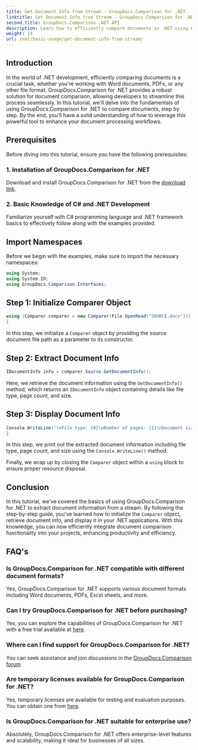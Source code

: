 ```yaml
---
title: Get Document Info from Stream - GroupDocs.Comparison for .NET
linktitle: Get Document Info from Stream - GroupDocs.Comparison for .NET
second_title: GroupDocs.Comparison .NET API
description: Learn how to efficiently compare documents in .NET using GroupDocs.Comparison, enhancing your document processing workflows seamlessly.
weight: 14
url: /net/basic-usage/get-document-info-from-stream/
---
```

## Introduction
In the world of .NET development, efficiently comparing documents is a crucial task, whether you're working with Word documents, PDFs, or any other file format. GroupDocs.Comparison for .NET provides a robust solution for document comparison, allowing developers to streamline this process seamlessly. In this tutorial, we'll delve into the fundamentals of using GroupDocs.Comparison for .NET to compare documents, step by step. By the end, you'll have a solid understanding of how to leverage this powerful tool to enhance your document processing workflows.
## Prerequisites
Before diving into this tutorial, ensure you have the following prerequisites:
### 1. Installation of GroupDocs.Comparison for .NET
Download and install GroupDocs.Comparison for .NET from the [download link](https://releases.groupdocs.com/comparison/net/).
### 2. Basic Knowledge of C# and .NET Development
Familiarize yourself with C# programming language and .NET framework basics to effectively follow along with the examples provided.

## Import Namespaces
Before we begin with the examples, make sure to import the necessary namespaces:
```csharp
using System;
using System.IO;
using GroupDocs.Comparison.Interfaces;
```

## Step 1: Initialize Comparer Object
```csharp
using (Comparer comparer = new Comparer(File.OpenRead("SOURCE.docx")))
{
```
In this step, we initialize a `Comparer` object by providing the source document file path as a parameter to its constructor.
## Step 2: Extract Document Info
```csharp
IDocumentInfo info = comparer.Source.GetDocumentInfo();
```
Here, we retrieve the document information using the `GetDocumentInfo()` method, which returns an `IDocumentInfo` object containing details like file type, page count, and size.
## Step 3: Display Document Info
```csharp
Console.WriteLine("\nFile type: {0}\nNumber of pages: {1}\nDocument size: {2} bytes", info.FileType, info.PageCount, info.Size);
}
```
In this step, we print out the extracted document information including file type, page count, and size using the `Console.WriteLine()` method.

Finally, we wrap up by closing the `Comparer` object within a `using` block to ensure proper resource disposal.

## Conclusion
In this tutorial, we've covered the basics of using GroupDocs.Comparison for .NET to extract document information from a stream. By following the step-by-step guide, you've learned how to initialize the `Comparer` object, retrieve document info, and display it in your .NET applications. With this knowledge, you can now efficiently integrate document comparison functionality into your projects, enhancing productivity and efficiency.
## FAQ's
### Is GroupDocs.Comparison for .NET compatible with different document formats?
Yes, GroupDocs.Comparison for .NET supports various document formats including Word documents, PDFs, Excel sheets, and more.
### Can I try GroupDocs.Comparison for .NET before purchasing?
Yes, you can explore the capabilities of GroupDocs.Comparison for .NET with a free trial available at [here](https://releases.groupdocs.com/).
### Where can I find support for GroupDocs.Comparison for .NET?
You can seek assistance and join discussions in the [GroupDocs.Comparison forum](https://forum.groupdocs.com/c/comparison/12).
### Are temporary licenses available for GroupDocs.Comparison for .NET?
Yes, temporary licenses are available for testing and evaluation purposes. You can obtain one from [here](https://purchase.groupdocs.com/temporary-license/).
### Is GroupDocs.Comparison for .NET suitable for enterprise use?
Absolutely, GroupDocs.Comparison for .NET offers enterprise-level features and scalability, making it ideal for businesses of all sizes.
